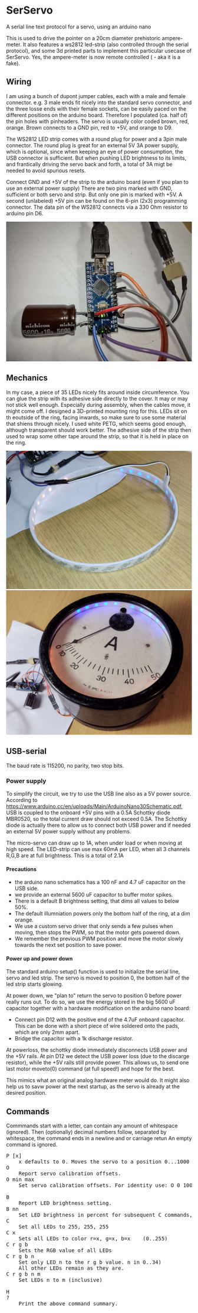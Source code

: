 # SerServo
A serial line text protocol for a servo, using an arduino nano

This is used to drive the pointer on a 20cm diameter prehistoric ampere-meter.
It also features a ws2812 led-strip (also controlled through the serial protocol), and some 3d printed parts to implement this particular usecase of SerServo. Yes, the ampere-meter is now remote controlled ( - aka it is a fake).

## Wiring

I am using a bunch of dupont jumper cables, each with a male and female connector.
e.g. 3 male ends fit nicely into the standard servo connector, and the three losse ends with their female sockets, can be easily paced on the different positions on the arduino board.
Therefore I populated (ca. half of) the pin holes with pinheaders. The servo is usually color coded brown, red, orange.
Brown connects to a GND pin, red to +5V, and orange to D9.

The WS2812 LED strip comes with a round plug for power and a 3pin male connector.
The round plug is great for an external 5V 3A power supply, which is optional, since when keeping an eye of power consumption, the USB connector is sufficient. But when pushing LED brightness to its limits, and frantically driving the servo back and forth, a total of 3A migt be needed to avoid spurious resets.

Connect GND and +5V of the strip to the arduino board (even if you plan to use an external power supply)
There are two pins marked with GND, sufficient or both servo and strip. But only one pin is marked with +5V. A second (unlabeled) +5V pin can be found on the 6-pin (2x3) programming connector.
The data pin of the WS2812 connects via a 330 Ohm resistor to arduino pin D6.

![Image](photos/IMG_20220918_154715290_HDR.jpg)

## Mechanics

In my case, a piece of 35 LEDs nicely fits around inside circumference. You can glue the strip with its adhesive side directly to the cover. It may or may not stick well enough. Especially during assembly, when the cables move, it might come off.
I designed a 3D-printed mounting ring for this. LEDs sit on th eoutside of the ring, facing inwards, so make sure to use some material that shiens through nicely. I used white PETG, which seems good enough, although transparent should work better.
The adhesive side of the strip then used to wrap some other tape around the strip, so that it is held in place on the ring.

![Image](photos/photo_2022-09-18_16-17-43.jpg)
![Image](photos/photo_2022-09-18_16-28-13.jpg)

## USB-serial

The baud rate is 115200, no parity, two stop bits.

### Power supply
To simplify the circuit, we try to use the USB line also as a 5V power source.
According to https://www.arduino.cc/en/uploads/Main/ArduinoNano30Schematic.pdf, USB is coupled to the onboard +5V pins with a 0.5A Schottky diode MBR0520, so the total current draw should not exceed 0.5A. The Schottky diode is actually there to allow us to connect both USB power and if needed an external
5V power supply without any problems.

The micro-servo can draw up to 1A, when under load or when moving at high speed.
The LED-strip can use max 60mA per LED, when all 3 channels R,G,B are at full brightness. This is a total of 2.1A

#### Precautions
- the arduino nano schematics has a 100 nF and 4.7 uF capacitor on the USB side.
- we provide an external 5600 uF capacitor to buffer motor spikes.
- There is a default B brightness setting, that dims all values to below 50%.
- The default illumniation powers only the bottom half of the ring, at a dim orange.
- We use a custom servo driver that only sends a few pulses when moving, then stops the PWM, so that the motor gets powered down.
- We remember the previous PWM position and move the motor slowly towards the next set position to save power.

#### Power up and power down

The standard arduino setup() function is used to initialize the serial line, servo and led strip.
The servo is moved to position 0, the bottom half of the led strip starts glowing.

At power down, we "plan to" return the servo to position 0 before power really runs out.
To do so, we use the energy stored in the big 5600 uF capacitor together with a hardware modification on the arduino nano board:
- Connect pin D12 with the positive end of the 4.7uF onboard capacitor. This can be done with a short piece of wire soldered onto the pads, which are only 2mm apart.
- Bridge the capacitor with a 1k discharge resistor.

At powerloss, the schottky diode immediately disconnects USB power and the +5V rails. At pin D12 we detect the USB power loss (due to the discarge resistor), while the +5V rails still provide power. This allows us, to send one last motor moveto(0) command (at full speed!) and hope for the best.

This mimics what an original analog hardware meter would do. It might also help us to savw power at the next startup, as the servo is already at the desired position.

## Commands
Commmands start with a letter, can contain any amount of whitespace (ignored).
Then (optionally) decimal numbers follow, separated by whitespace, the command ends in a newline and or carriage retun
An empty command is ignored.

<pre>
P [x]
	x defaults to 0. Moves the servo to a position 0...1000
O
	Report servo calibration offsets.
O min max
	Set servo calibration offsets. For identity use: O 0 100.

B
	Report LED brightness setting.
B nn
	Set LED brightness in percent for subsequent C commands, default 50.
C
	Set all LEDs to 255, 255, 255
C x
	Sets all LEDs to color r=x, g=x, b=x	(0..255)
C r g b
	Sets the RGB value of all LEDs
C r g b n
	Set only LED n to the r g b value. n in 0..34)
	All other LEDs remain as they are.
C r g b n m
	Set LEDs n to m (inclusive)

H
?
	Print the above command summary.
</pre>
